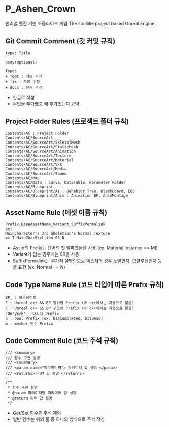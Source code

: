 # P_Ashen_Crown
언리얼 엔진 기반 소울라이크 게임 
The soullike project based Unreal Engine.

## Git Commit Comment (깃 커밋 규칙)
```
type: Title

body(Optional)
```
```
Types
+ feat : 기능 추가
+ fix : 오류 수정
+ docs : 문서 추가
```

+ 한글로 작성
+ 무엇을 추가했고 왜 추가했는지 요약

## Project Folder Rules (프로젝트 폴더 규칙)
```
Contents/AC : Project Folder
Contents/AC/SourceArt
Contents/AC/SourceArt/SkletalMesh
Contents/AC/SourceArt/StaticMesh
Contents/AC/SourceArt/Animation
Contents/AC/SourceArt/Texture
Contents/AC/SourceArt/Material
Contents/AC/SourceArt/VFX
Contents/AC/SourceArt/Media
Contents/AC/SourceArt/Sound
Contents/AC/Map
Contents/AC/Data : Curve, DataTable, Parameter Folder
Contents/AC/Blueprint
Contents/AC/Blueprint/AI : Behabior Tree, BlackBoard, EQS
Contents/AC/Blueprint/Anim : Animation BP, AnimMontage
```

## Asset Name Rule (에셋 이름 규칙)
```
Prefix_BaseAssetName_Variant_SuffixPermalink
ex)
MainCharacter's 3rd Skeletion's Normal Texture
== T_MainCharSkeltion_03_N
```
+ Asset의 Prefix는 단어의 첫 알파벳들을 사용 (ex. Material Instance == MI)
+ Variant가 없는 경우에는 00을 사용
+ SuffixPermalink는 부가적 설명란으로 텍스처의 경우 노말인지, 오클루전인지 등을 표현 (ex. Normal == N) 

## Code Type Name Rule (코드 타입에 따른 Prefix 규칙)
```
BP_ : 블루프린트
E : Unreal c++ && BP 열거형 Prefix (※ c++에서는 자동으로 붙음)
F : Unreal c++ && BP 구조체 Prefix (※ c++에서는 자동으로 붙음)
FOn"Verb" : 대리자 Prefix
b : bool Prefix (ex. bIsCompleted, bIsDead)
m : member 변수 Prefix
```

## Code Comment Rule (코드 주석 규칙)
```
/// <summary>
/// 함수 구현 설명
/// </summary>
/// <param name="파라미터명"> 파라미터 값 설명 </param>
/// <returns> 리턴 값 설명 </returns>

/**
 * 함수 구현 설명
 * @param 파라미터명 파라미터 값 설명
 * @return 리턴 값 설명
 */
```
+ Get/Set 함수은 주석 제외
+ 일반 함수는 위의 둘 중 하나의 방식으로 주석 작성
